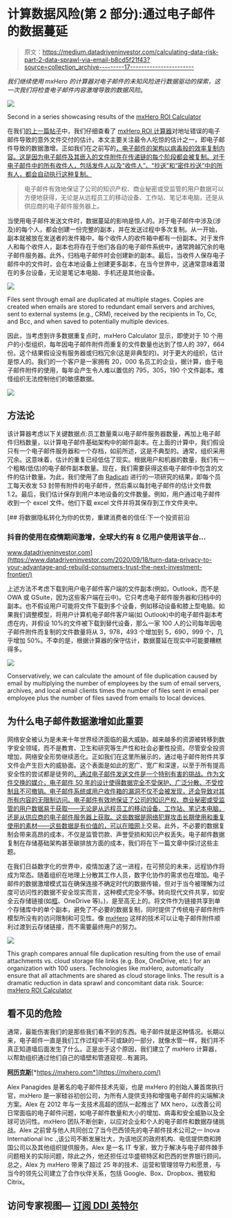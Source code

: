 # 计算数据风险(第 2 部分):通过电子邮件的数据蔓延

> 原文：<https://medium.datadriveninvestor.com/calculating-data-risk-part-2-data-sprawl-via-email-b8cd5f21f43?source=collection_archive---------17----------------------->

*我们继续使用 mxHero 的计算器对电子邮件的未知风险进行数据驱动的探索，这一次我们将检查电子邮件内容激增导致的数据风险*。

![](img/7a5c8d2cc2225b33ac34f1ffd8714188.png)

Second in a series showcasing results of the [mxHero ROI Calculator](https://tools.mxhero.com/roi)

在我们[的上一篇帖子](https://medium.com/datadriveninvestor/calculating-data-risk-accidental-file-delivery-via-email-6d3027ccf604)中，我们仔细查看了 [mxHero ROI 计算器](https://tools.mxhero.com/roi/#/)对地址错误的电子邮件导致的意外文件交付的估计。本文主要关注最令人吃惊的估计之一，即电子邮件导致的数据激增。正如我们在之前写的[，电子邮件的架构以病毒般的效率复制内容。这是因为电子邮件及其嵌入的文件附件在传递链的每个阶段都会被复制。对于电子邮件中的所有收件人，包括发件人以及“收件人”、“抄送”和“密件抄送”中的所有人，都会自动执行这种复制。](https://medium.com/datadriveninvestor/why-we-cant-secure-our-data-with-business-as-usual-b4d13bfcf7d3)

> 电子邮件有效地保证了公司的知识产权、商业秘密或受监管的用户数据可以方便地获得，无论是从远程员工的移动设备、工作站、笔记本电脑，还是从供应商的电子邮件服务器上。

当使用电子邮件发送文件时，数据蔓延的影响是惊人的。对于电子邮件中涉及(涉及)的每个人，都会创建一份完整的副本，并在发送过程中多次复制。从一开始，副本就被放在发送者的发件箱中。每个收件人的收件箱中都有一份副本。对于发件人和每个收件人，副本也将存在于他们各自的电子邮件系统中，通常跨越冗余的电子邮件服务器。此外，归档电子邮件时会创建新的副本。最后，当收件人保存电子邮件中的文件时，会在本地设备上创建更多副本，在当今世界中，这通常意味着潜在的多台设备，无论是笔记本电脑、手机还是其他设备。

![](img/aa883a480c08c2af8041e233026e563a.png)

Files sent through email are duplicated at multiple stages. Copies are created when emails are stored to redundant email servers and archives, sent to external systems (e.g., CRM), received by the recipients in To, Cc, and Bcc, and when saved to potentially multiple devices.

因此，当考虑到许多数据重复点时，mxHero Calculator 显示，即使对于 10 个用户的小型组织，每年因电子邮件附件而重复的文件数量也达到了惊人的 397，664 份。这个结果假设没有服务器或归档冗余(这是非典型的)。对于更大的组织，估计是惊人的。我们的一个客户是一家拥有 20，000 名员工的企业，据计算，由于电子邮件附件的使用，每年会产生令人难以置信的 795，305，190 个文件副本。难怪组织无法控制他们的敏感数据。

![](img/b310c55ccd5524926601032ba780d44f.png)

## **方法论**

该计算器考虑以下关键数据点:员工数量乘以电子邮件服务器数量，再加上电子邮件归档数量，以计算电子邮件基础架构中的邮件副本。在上面的计算中，我们假设只有一个电子邮件服务器和一个存档，如前所述，这是不典型的。通常，组织采用冗余。这意味着，估计的重复已经低估了现实。根据用户和机器的数量，我们有一个粗略(低估)的电子邮件副本数量。现在，我们需要获得这些电子邮件中包含的文件的估计数量。为此，我们使用了由 [Radicati](http://www.radicati.com/wp/wp-content/uploads/2009/05/email-stats-report-exec-summary.pdf) 进行的一项研究的结果，即每个员工每天收发 53 封带有附件的电子邮件，然后乘以每封电子邮件的估计文件数 1.2。最后，我们估计保存到用户本地设备的文件数量。例如，用户通过电子邮件收到一个 excel 文件。他们下载 excel 文件并将其保存到工作文件夹中。

[](https://www.datadriveninvestor.com/2020/09/18/turn-data-privacy-to-your-advantage-and-rebuild-consumers-trust-the-next-investment-frontier/) [## 将数据隐私转化为你的优势，重建消费者的信任:下一个投资前沿

### 抖音的使用在疫情期间激增，全球大约有 8 亿用户使用该平台…

www.datadriveninvestor.com](https://www.datadriveninvestor.com/2020/09/18/turn-data-privacy-to-your-advantage-and-rebuild-consumers-trust-the-next-investment-frontier/) 

上述方法不考虑下载到用户电子邮件客户端的文件副本(例如，Outlook，而不是 OWA 或 GSuite，因为这些客户端在云中)。它只考虑电子邮件服务器和归档中的副本。也不假设用户可能将文件下载到多个设备，例如移动设备和膝上型电脑。如果我们调整模型，将用户计算机电子邮件客户端(如 Outlook)中的电子邮件副本考虑在内，并假设 10%的文件被下载到替代设备，那么一家 100 人的公司每年因电子邮件附件而复制的文件数量将从 3，978，493 个增加到 5，690，999 个，几乎增加 50%。不幸的是，根据计算器的保守估计，数据蔓延在现实中可能要糟糕得多。

![](img/bd2d0cf010ef2b16aa473672e01a4125.png)

Conservatively, we can calculate the amount of file duplication caused by email by multiplying the number of employees by the sum of email servers, archives, and local email clients times the number of files sent in email per employee plus the number of files saved from emails to local devices.

## **为什么电子邮件数据激增如此重要**

网络安全被认为是未来十年世界经济面临的最大威胁。越来越多的资源被转移到数字安全领域，而不是教育、卫生和研究等生产性和社会必要性投资。尽管安全投资增加，网络安全形势继续恶化。正如我们在这里所展示的，通过电子邮件附件共享文件会产生巨大的威胁面。这个表面是如此的宽广、宽广和深邃，以至于所有提高安全性的尝试都是徒劳的[。通过电子邮件发送文件是一个特别有害的挑战。作为文件交换的媒介，电子邮件 50 年的设计使得数据完全不受保护、广泛分散、不受控制且不可撤销。电子邮件系统或用户收件箱的漏洞不仅不会被发现，还会导致对其所有内容的无限制访问。电子邮件有效地保证了公司的知识产权、商业秘密或受监管的用户数据易于获取——无论是从远程员工的移动设备、工作站、笔记本电脑，还是从供应商的电子邮件服务器](https://www.datadriveninvestor.com/2020/04/10/the-futility-and-hope-of-cybersecurity-in-todays-organizations/)[上获取。这些数据是网络犯罪攻击长期使用和重复使用的素材——这些数据是有价值的，可以在](https://techcrunch.com/2020/03/01/visser-breach/)[暗网](https://www.darkreading.com/attacks-breaches/stolen-data-the-gift-that-keeps-on-giving/a/d-id/1338645)上交易。此外，不必要的数据复制会带来高昂的成本，不仅是监管罚款、声誉受损和知识产权丢失。电子邮件数据复制在存储基础架构甚至碳排放方面的成本，我们将在下一篇文章中探讨这些主题。

在我们日益数字化的世界中，疫情加速了这一进程，在可预见的未来，远程协作将成为常态。随着组织在地理上分散其工作人员，数字化协作的需求也在增加。电子邮件的数据激增模式旨在确保连接不确定时代的数据传输，但对于当今被理解为过度可访问性的数据不安全现实而言，这种模式完全不够。转向现代文件共享，如安全云存储链接(如[框](https://www.box.com/home)、OneDrive 等)。)，是至高无上的。将文件作为链接共享到单个存储库中的单个副本，避免了不必要的数据复制，同时提供了传统电子邮件附件模型所没有的访问限制和可见性。像 [mxHero](https://mxhero.com) 这样的技术可以让电子邮件附件顺利过渡到云存储链接，而不需要最终用户的努力。

![](img/bf7ba38d4ef99eecb64af39ee94f95b3.png)

This graph compares annual file duplication resulting from the use of email attachments vs. cloud storage file links (e.g. Box, OneDrive, etc.) for an organization with 100 users. Technologies like mxHero, automatically ensure that all attachments are shared as cloud storage links. The result is a dramatic reduction in data sprawl and concomitant data risk. Source: [mxHero ROI Calculator](https://tools.mxhero.com/roi)

## 看不见的危险

通常，最能伤害我们的是那些我们看不到的东西。电子邮件就是这种情况。长期以来，电子邮件一直是我们工作过程中不可或缺的一部分，就像水管一样，我们并不真正知道墙后面发生了什么。正是出于这个原因，我们建立了 mxHero 计算器，以帮助组织通过他们自己的墙壁和管道窥视…有漏洞。

[**阿历克斯**](https://www.linkedin.com/in/apanagides/)[*https://mxhero.com*](https://mxhero.com/)

Alex Panagides 是著名的电子邮件技术先驱，也是 mxHero 的创始人兼首席执行官，mxHero 是一家硅谷初创公司，为所有人提供支持和增强电子邮件的尖端解决方案。Alex 在 2012 年与一支技术高超的团队一起推出了 MX hero，以改善公司日常面临的电子邮件问题，如电子邮件数量和大小的增加、病毒和安全威胁以及全球可访问性。mxHero 团队不断创新，以应对企业和个人的电子邮件和数据存储挑战。Alex 之前曾与他人共同创立了当今巴西领先的电子邮件技术公司之一 Inova International Inc .,该公司不断发展壮大，为该地区的政府机构、电信提供商和跨国公司以及其他组织提供服务。Alex 是一名 IT 专家，致力于解决与电子邮件棘手问题相关的实际问题，除此之外，他还担任过华盛顿特区和巴西的世界银行顾问。总之，Alex 为 mxHero 带来了超过 25 年的技术、运营和管理领导力和愿景，与当今的领先公司建立了合作伙伴关系，包括 Google、Box、Dropbox、微软和 Citrix。

## 访问专家视图— [订阅 DDI 英特尔](https://datadriveninvestor.com/ddi-intel)